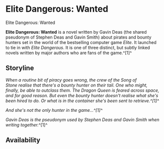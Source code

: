 # Elite Dangerous: Wanted
Elite Dangerous: Wanted
 		 	 

**Elite Dangerous: Wanted** is a novel written by Gavin Deas (the shared pseudonym of Stephen Deas and Gavin Smith) about pirates and bounty hunters set in the world of the bestselling computer game *Elite*. It launched to tie in with *Elite Dangerous*. It is one of three distinct, but subtly linked novels written by major authors who are fans of the game.^[1]^ 

## Storyline

*When a routine bit of piracy goes wrong, the crew of the Song of Stone realise that there's a bounty hunter on their tail. One who might, finally, be able to outclass them. The Dragon Queen is feared across space, and for good reason. But even the bounty hunter doesn't realise what she's been hired to do. Or what is in the container she's been sent to retrieve.^[1]^*

*And she's not the only hunter in the game...^[1]^*

*Gavin Deas is the pseudonym used by Stephen Deas and Gavin Smith when writing together.*^[1]^

## Availability